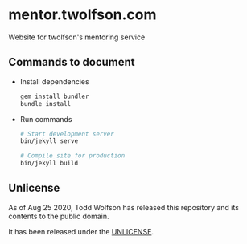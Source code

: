 # mentor.twolfson.com
Website for twolfson's mentoring service

## Commands to document
- Install dependencies
  ```bash
  gem install bundler
  bundle install
  ```
- Run commands
  ```bash
  # Start development server
  bin/jekyll serve

  # Compile site for production
  bin/jekyll build
  ```

## Unlicense
As of Aug 25 2020, Todd Wolfson has released this repository and its contents to the public domain.

It has been released under the [UNLICENSE][].

[UNLICENSE]: UNLICENSE
